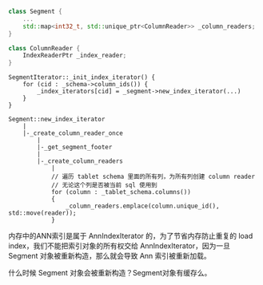 ```cpp
class Segment {
    ...
    std::map<int32_t, std::unique_ptr<ColumnReader>> _column_readers;
}

class ColumnReader {
    IndexReaderPtr _index_reader;
}
```


```text
SegmentIterator::_init_index_iterator() {
    for (cid : _schema->column_ids()) {
        _index_iterators[cid] = _segment->new_index_iterator(...)
    }
}
```

```text
Segment::new_index_iterator
    |
    |-_create_column_reader_once
        |
        |-_get_segment_footer
        |
        |-_create_column_readers
            |
            // 遍历 tablet schema 里面的所有列，为所有列创建 column reader
            // 无论这个列是否被当前 sql 使用到
            for (column : _tablet_schema.columns())
            {
                _column_readers.emplace(column.unique_id(), std::move(reader));
            }
```
内存中的ANN索引是属于 AnnIndexIterator 的，为了节省内存防止重复的 load index，我们不能把索引对象的所有权交给 AnnIndexIterator，因为一旦 Segment 对象被重新构造，那么就会导致 Ann 索引被重新加载。

什么时候 Segment 对象会被重新构造？Segment对象有缓存么。